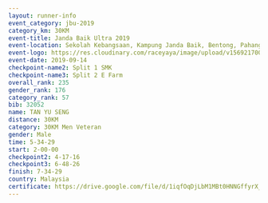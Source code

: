```yaml
---
layout: runner-info 
event_category: jbu-2019 
category_km: 30KM 
event-title: Janda Baik Ultra 2019
event-location: Sekolah Kebangsaan, Kampung Janda Baik, Bentong, Pahang, Malaysia 
event-logo: https://res.cloudinary.com/raceyaya/image/upload/v1569217009/logo/janda-baik_vch1pc.jpg 
event-date: 2019-09-14 
checkpoint-name2: Split 1 SMK 
checkpoint-name3: Split 2 E Farm 
overall_rank: 235
gender_rank: 176
category_rank: 57
bib: 32052
name: TAN YU SENG
distance: 30KM
category: 30KM Men Veteran
gender: Male
time: 5-34-29
start: 2-00-00
checkpoint2: 4-17-16
checkpoint3: 6-48-26
finish: 7-34-29
country: Malaysia
certificate: https://drive.google.com/file/d/1iqfOqDjLbM1MBt0HNNGffyrX_ss6oVnI/view?usp=sharing
---
```

